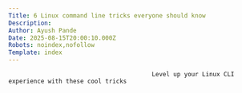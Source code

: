 ```yaml
---
Title: 6 Linux command line tricks everyone should know
Description: 
Author: Ayush Pande
Date: 2025-08-15T20:00:10.000Z
Robots: noindex,nofollow
Template: index
---
```


                                            Level up your Linux CLI experience with these cool tricks
                                        